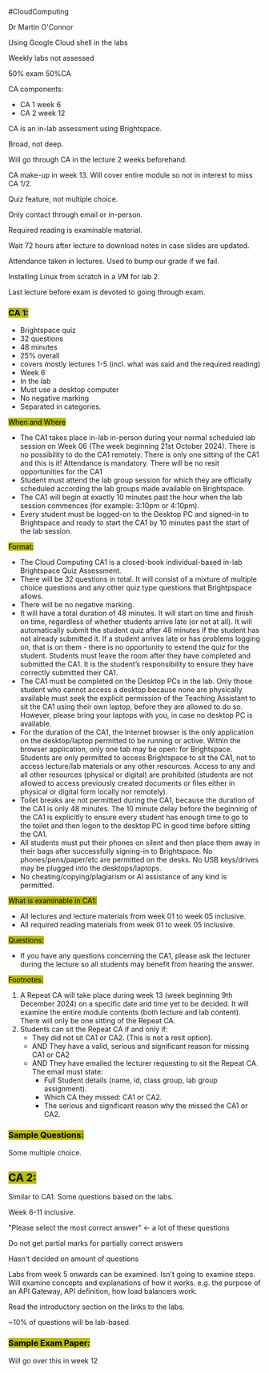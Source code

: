 #CloudComputing

Dr Martin O'Connor

Using Google Cloud shell in the labs

Weekly labs not assessed

50% exam 50%CA

CA components:
- CA 1 week 6 
- CA 2 week 12

CA is an in-lab assessment using Brightspace.

Broad, not deep.

Will go through CA in the lecture 2 weeks beforehand.

CA make-up in week 13. Will cover entire module so not in interest to miss CA 1/2.

Quiz feature, not multiple choice.

Only contact through email or in-person.

Required reading is examinable material.

Wait 72 hours after lecture to download notes in case slides are updated.

Attendance taken in lectures. Used to bump our grade if we fail.

Installing Linux from scratch in a VM for lab 2.

Last lecture before exam is devoted to going through exam.

### <mark style="background: #BABD00;">CA 1:</mark>
- Brightspace quiz
- 32 questions
- 48 minutes
- 25% overall
- covers mostly lectures 1-5 (incl. what was said and the required reading)
- Week 6
- In the lab
- Must use a desktop computer
- No negative marking
- Separated in categories.

<mark style="background: #BABD00;">When and Where</mark>
- The CA1 takes place in-lab in-person during your normal scheduled lab session on Week 06 (The week beginning 21st October 2024). There is no possibility to do the CA1 remotely. There is only one sitting of the CA1 and this is it! Attendance is mandatory. There will be no resit opportunities for the CA1
- Student must attend the lab group session for which they are officially scheduled according the lab groups made available on Brightspace.
- The CA1 will begin at exactly 10 minutes past the hour when the lab session commences (for example: 3:10pm or 4:10pm).
- Every student must be logged-on to the Desktop PC and signed-in to Brightspace and ready to start the CA1 by 10 minutes past the start of the lab session.
    

<mark style="background: #BABD00;">Format:</mark>
- The Cloud Computing CA1 is a closed-book individual-based in-lab Brightspace Quiz Assessment.
- There will be 32 questions in total. It will consist of a mixture of multiple choice questions and any other quiz type questions that Brightpspace allows.
- There will be no negative marking.
- It will have a total duration of 48 minutes. It will start on time and finish on time, regardless of whether students arrive late (or not at all). It will automatically submit the student quiz after 48 minutes if the student has not already submitted it. If a student arrives late or has problems logging on, that is on them - there is no opportunity to extend the quiz for the student. Students must leave the room after they have completed and submitted the CA1. It is the student’s responsibility to ensure they have correctly submitted their CA1.
- The CA1 must be completed on the Desktop PCs in the lab. Only those student who cannot access a desktop because none are physically available must seek the explicit permission of the Teaching Assistant to sit the CA1 using their own laptop, before they are allowed to do so. However, please bring your laptops with you, in case no desktop PC is available.
- For the duration of the CA1, the Internet browser is the only application on the desktop/laptop permitted to be running or active. Within the browser application, only one tab may be open: for Brightspace. Students are only permitted to access Brightspace to sit the CA1, not to access lecture/lab materials or any other resources. Access to any and all other resources (physical or digital) are prohibited (students are not allowed to access previously created documents or files either in physical or digital form locally nor remotely).
- Toilet breaks are not permitted during the CA1, because the duration of the CA1 is only 48 minutes. The 10 minute delay before the beginning of the CA1 is explicitly to ensure every student has enough time to go to the toilet and then logon to the desktop PC in good time before sitting the CA1.
- All students must put their phones on silent and then place them away in their bags after successfully signing-in to Brightspace. No phones/pens/paper/etc are permitted on the desks. No USB keys/drives may be plugged into the desktops/laptops.
- No cheating/copying/plagiarism or AI assistance of any kind is permitted.
    

<mark style="background: #BABD00;">What is examinable in CA1:</mark>
- All lectures and lecture materials from week 01 to week 05 inclusive.
- All required reading materials from week 01 to week 05 inclusive.
    

<mark style="background: #BABD00;">Questions:</mark>
- If you have any questions concerning the CA1, please ask the lecturer during the lecture so all students may benefit from hearing the answer.

<mark style="background: #BABD00;">Footnotes:</mark>
1. A Repeat CA will take place during week 13 (week beginning 9th December 2024) on a specific date and time yet to be decided. It will examine the entire module contents (both lecture and lab content). There will only be one sitting of the Repeat CA.
2. Students can sit the Repeat CA if and only if:
    - They did not sit CA1 or CA2. (This is not a resit option).
    - AND They have a valid, serious and significant reason for missing CA1 or CA2
    - AND They have emailed the lecturer requesting to sit the Repeat CA. The email must state:
        - Full Student details (name, id, class group, lab group assignment).
        - Which CA they missed: CA1 or CA2.
        - The serious and significant reason why the missed the CA1 or CA2.

### <mark style="background: #BABD00;">Sample Questions:</mark>



Some multiple choice.

## <mark style="background: #BABD00;">CA 2:</mark>

Similar to CA1. Some questions based on the labs. 

Week 6-11 inclusive.

"Please select the most correct answer" <- a lot of these questions

Do not get partial marks for partially correct answers

Hasn't decided on amount of questions

Labs from week 5 onwards can be examined. Isn't going to examine steps. Will examine concepts and explanations of how it works. e.g. the purpose of an API Gateway, API definition, how load balancers work. 

Read the introductory section on the links to the labs. 

~10% of questions will be lab-based.

### <mark style="background: #BABD00;">Sample Exam Paper:</mark>

Will go over this in week 12
